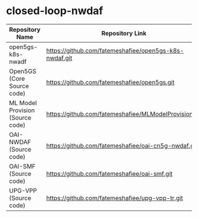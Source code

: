 # closed-loop-nwdaf
| Repository Name                  | Repository Link                                                  |
|----------------------------------|------------------------------------------------------------------|
| open5gs-k8s-nwadf                |   https://github.com/fatemeshafiee/open5gs-k8s-nwdaf.git         |
| Open5GS (Core Source code)       |   https://github.com/fatemeshafiee/open5gs.git                   |
| ML Model Provision (Source code) |   https://github.com/fatemeshafiee/MLModelProvision.git          |
| OAI-NWDAF (Source code)          |   https://github.com/fatemeshafiee/oai-cn5g-nwdaf.git            |
| OAI-SMF (Source code)            |   https://github.com/fatemeshafiee/oai-smf.git                   |
| UPG-VPP (Source code)            |   https://github.com/fatemeshafiee/upg-vpp-tr.git                |

